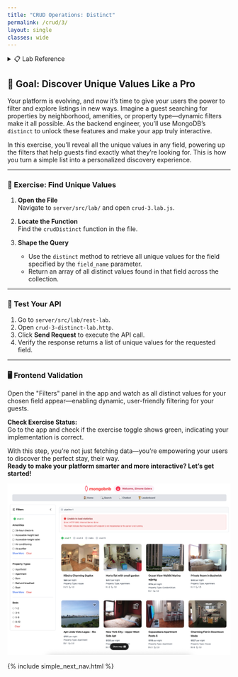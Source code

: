 ```yaml
---
title: "CRUD Operations: Distinct"
permalink: /crud/3/
layout: single
classes: wide
---
```


<details>
<summary>📋 Lab Reference</summary>
<p><strong>Associated Lab File:</strong> <code>crud-3.lab.js</code></p>
</details>

## 🚀 Goal: Discover Unique Values Like a Pro

Your platform is evolving, and now it’s time to give your users the power to filter and explore listings in new ways. Imagine a guest searching for properties by neighborhood, amenities, or property type—dynamic filters make it all possible. As the backend engineer, you’ll use MongoDB’s `distinct` to unlock these features and make your app truly interactive.

In this exercise, you’ll reveal all the unique values in any field, powering up the filters that help guests find exactly what they’re looking for. This is how you turn a simple list into a personalized discovery experience.

---

### 🧩 Exercise: Find Unique Values

1. **Open the File**  
   Navigate to `server/src/lab/` and open `crud-3.lab.js`.

2. **Locate the Function**  
   Find the `crudDistinct` function in the file.

3. **Shape the Query**  
   - Use the `distinct` method to retrieve all unique values for the field specified by the `field_name` parameter.
   - Return an array of all distinct values found in that field across the collection.

---

### 🚦 Test Your API

1. Go to `server/src/lab/rest-lab`.
2. Open `crud-3-distinct-lab.http`.
3. Click **Send Request** to execute the API call.
4. Verify the response returns a list of unique values for the requested field.

---

### 🖥️ Frontend Validation

Open the "Filters" panel in the app and watch as all distinct values for your chosen field appear—enabling dynamic, user-friendly filtering for your guests.

**Check Exercise Status:**  
Go to the app and check if the exercise toggle shows green, indicating your implementation is correct.

With this step, you’re not just fetching data—you’re empowering your users to discover the perfect stay, their way.  
**Ready to make your platform smarter and more interactive? Let’s get started!**

![crud-3-lab](../../assets/images/crud-3-lab.png)

{% include simple_next_nav.html %}
